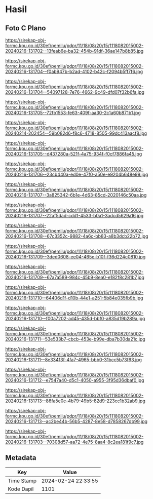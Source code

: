 # Hasil

## Foto C Plano

https://sirekap-obj-formc.kpu.go.id/30ef/pemilu/pdpr/11/18/08/20/15/1118082015002-20240216-131702--13feab6e-ba32-454b-91df-36ae147b8b85.jpg

https://sirekap-obj-formc.kpu.go.id/30ef/pemilu/pdpr/11/18/08/20/15/1118082015002-20240216-131704--f0ab947b-b2ad-4102-b42c-f2094b5ff7f6.jpg

https://sirekap-obj-formc.kpu.go.id/30ef/pemilu/pdpr/11/18/08/20/15/1118082015002-20240216-131704--54097128-7e76-4662-9c49-dfd07f32b6fa.jpg

https://sirekap-obj-formc.kpu.go.id/30ef/pemilu/pdpr/11/18/08/20/15/1118082015002-20240216-131705--72fb1553-fe63-409f-aa30-2c1a60b871b1.jpg

https://sirekap-obj-formc.kpu.go.id/30ef/pemilu/pdpr/11/18/08/20/15/1118082015002-20240214-202454--59b082d6-f8c6-4718-8505-99dc413aacf8.jpg

https://sirekap-obj-formc.kpu.go.id/30ef/pemilu/pdpr/11/18/08/20/15/1118082015002-20240216-131705--d437280a-521f-4a75-934f-f0cf7886fa45.jpg

https://sirekap-obj-formc.kpu.go.id/30ef/pemilu/pdpr/11/18/08/20/15/1118082015002-20240216-131706--23cb440a-ed0e-47f0-a50e-e9204b648e99.jpg

https://sirekap-obj-formc.kpu.go.id/30ef/pemilu/pdpr/11/18/08/20/15/1118082015002-20240216-131707--3a825342-6b1e-4d63-85cd-2020146c50aa.jpg

https://sirekap-obj-formc.kpu.go.id/30ef/pemilu/pdpr/11/18/08/20/15/1118082015002-20240216-131707--22af5dad-cdd1-4533-b0a1-3adcd5629a16.jpg

https://sirekap-obj-formc.kpu.go.id/30ef/pemilu/pdpr/11/18/08/20/15/1118082015002-20240216-131708--67c3352c-9882-4a6c-bb83-a8b3dcb22b72.jpg

https://sirekap-obj-formc.kpu.go.id/30ef/pemilu/pdpr/11/18/08/20/15/1118082015002-20240216-131709--3ded0608-ee04-465e-b10f-f36d224c0810.jpg

https://sirekap-obj-formc.kpu.go.id/30ef/pemilu/pdpr/11/18/08/20/15/1118082015002-20240216-131709--67a7a589-984c-45b9-8ea0-e182f8c281b7.jpg

https://sirekap-obj-formc.kpu.go.id/30ef/pemilu/pdpr/11/18/08/20/15/1118082015002-20240216-131710--64406d1f-d10b-44e1-a251-5b84e035fb9b.jpg

https://sirekap-obj-formc.kpu.go.id/30ef/pemilu/pdpr/11/18/08/20/15/1118082015002-20240216-131710--f00a7202-ad45-435d-bbf0-a835d19b289a.jpg

https://sirekap-obj-formc.kpu.go.id/30ef/pemilu/pdpr/11/18/08/20/15/1118082015002-20240216-131711--53e533b7-cbcb-453e-b99e-dba7b30da21c.jpg

https://sirekap-obj-formc.kpu.go.id/30ef/pemilu/pdpr/11/18/08/20/15/1118082015002-20240216-131711--8e33413f-4fa7-4965-bbb0-31bcc5b73f63.jpg

https://sirekap-obj-formc.kpu.go.id/30ef/pemilu/pdpr/11/18/08/20/15/1118082015002-20240216-131712--e7547a40-d5c1-4050-a955-3f95d36dbaf0.jpg

https://sirekap-obj-formc.kpu.go.id/30ef/pemilu/pdpr/11/18/08/20/15/1118082015002-20240216-131713--86fa5e0c-4b79-49b5-82d9-223cc1b32ab9.jpg

https://sirekap-obj-formc.kpu.go.id/30ef/pemilu/pdpr/11/18/08/20/15/1118082015002-20240216-131713--ac2be44b-56b5-4287-8e58-d7858267db99.jpg

https://sirekap-obj-formc.kpu.go.id/30ef/pemilu/pdpr/11/18/08/20/15/1118082015002-20240216-131703--70308d57-aa72-4e75-8aa4-8c2ea181f9c7.jpg


## Metadata

| Key        | Value               |
| ---------- | ------------------- |
| Time Stamp | 2024-02-24 22:33:55 |
| Kode Dapil | 1101                |



